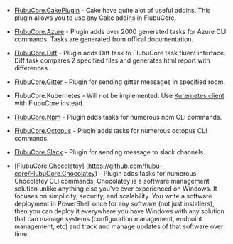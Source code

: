 * [FlubuCore.CakePlugin](https://github.com/flubu-core/FlubuCore.CakePlugin) - Cake have quite alot of useful addins. This plugin allows you to use any Cake addins in FlubuCore.

* [FlubuCore.Azure](https://github.com/flubu-core/FlubuCore.Azure) - Plugin adds over 2000 generated tasks for Azure CLI commands. Tasks are generated from offical documentation.

* [FlubuCore.Diff](https://github.com/flubu-core/FlubuCore.Diff) - Plugin adds Diff task to FlubuCore task fluent interface. Diff task compares 2 specified files and generates html report with differences.

* [FlubuCore.Gitter](https://github.com/flubu-core/FlubuCore.Gitter) - Plugin for sending gitter messages in specified room. 

* FlubuCore.Kubernetes - Will not be implemented. Use [Kurernetes client](https://github.com/kubernetes-client/csharp) with FlubuCore instead.

* [FlubuCore.Npm](https://github.com/flubu-core/FlubuCore.Npm) - Plugin adds tasks for numerous npm CLI commands.

* [FlubuCore.Octopus](https://github.com/flubu-core/FlubuCore.Octopus) - Plugin adds tasks for numerous octopus CLI commands.

* [FlubuCore.Slack](https://github.com/flubu-core/FlubuCore.Slack) - Plugin for sending message to slack channels.

* [FlubuCore.Chocolatey] (https://github.com/flubu-core/FlubuCore.Chocolatey) - Plugin adds tasks for numerous Chocolatey CLI commands. Chocolatey is a software management solution unlike anything else you've ever experienced on Windows. It focuses on simplicity, security, and scalability. You write a software deployment in PowerShell once for any software (not just installers), then you can deploy it everywhere you have Windows with any solution that can manage systems (configuration management, endpoint management, etc) and track and manage updates of that software over time

